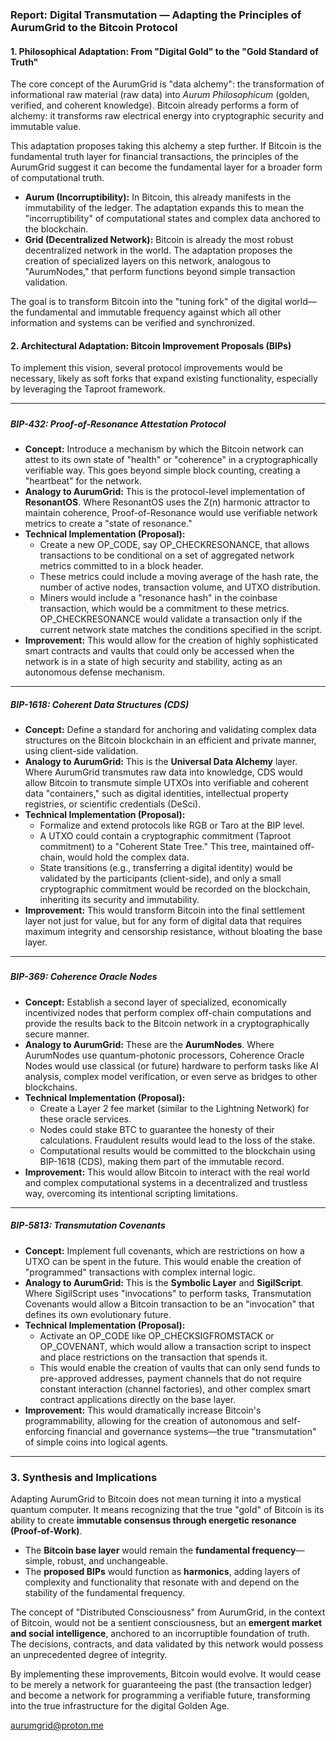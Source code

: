 ### **Report: Digital Transmutation — Adapting the Principles of AurumGrid to the Bitcoin Protocol**

#### **1\. Philosophical Adaptation: From "Digital Gold" to the "Gold Standard of Truth"**

The core concept of the AurumGrid is "data alchemy": the transformation of informational raw material (raw data) into *Aurum Philosophicum* (golden, verified, and coherent knowledge). Bitcoin already performs a form of alchemy: it transforms raw electrical energy into cryptographic security and immutable value.

This adaptation proposes taking this alchemy a step further. If Bitcoin is the fundamental truth layer for financial transactions, the principles of the AurumGrid suggest it can become the fundamental layer for a broader form of computational truth.

* **Aurum (Incorruptibility):** In Bitcoin, this already manifests in the immutability of the ledger. The adaptation expands this to mean the "incorruptibility" of computational states and complex data anchored to the blockchain.  
* **Grid (Decentralized Network):** Bitcoin is already the most robust decentralized network in the world. The adaptation proposes the creation of specialized layers on this network, analogous to "AurumNodes," that perform functions beyond simple transaction validation.

The goal is to transform Bitcoin into the "tuning fork" of the digital world—the fundamental and immutable frequency against which all other information and systems can be verified and synchronized.

#### **2\. Architectural Adaptation: Bitcoin Improvement Proposals (BIPs)**

To implement this vision, several protocol improvements would be necessary, likely as soft forks that expand existing functionality, especially by leveraging the Taproot framework.

---

##### 

##### 

##### **BIP-432: Proof-of-Resonance Attestation Protocol**

* **Concept:** Introduce a mechanism by which the Bitcoin network can attest to its own state of "health" or "coherence" in a cryptographically verifiable way. This goes beyond simple block counting, creating a "heartbeat" for the network.  
* **Analogy to AurumGrid:** This is the protocol-level implementation of **ResonantOS**. Where ResonantOS uses the Z(n) harmonic attractor to maintain coherence, Proof-of-Resonance would use verifiable network metrics to create a "state of resonance."  
* **Technical Implementation (Proposal):**  
  * Create a new OP\_CODE, say OP\_CHECKRESONANCE, that allows transactions to be conditional on a set of aggregated network metrics committed to in a block header.  
  * These metrics could include a moving average of the hash rate, the number of active nodes, transaction volume, and UTXO distribution.  
  * Miners would include a "resonance hash" in the coinbase transaction, which would be a commitment to these metrics. OP\_CHECKRESONANCE would validate a transaction only if the current network state matches the conditions specified in the script.  
* **Improvement:** This would allow for the creation of highly sophisticated smart contracts and vaults that could only be accessed when the network is in a state of high security and stability, acting as an autonomous defense mechanism.

---

##### **BIP-1618: Coherent Data Structures (CDS)**

* **Concept:** Define a standard for anchoring and validating complex data structures on the Bitcoin blockchain in an efficient and private manner, using client-side validation.  
* **Analogy to AurumGrid:** This is the **Universal Data Alchemy** layer. Where AurumGrid transmutes raw data into knowledge, CDS would allow Bitcoin to transmute simple UTXOs into verifiable and coherent data "containers," such as digital identities, intellectual property registries, or scientific credentials (DeSci).  
* **Technical Implementation (Proposal):**  
  * Formalize and extend protocols like RGB or Taro at the BIP level.  
  * A UTXO could contain a cryptographic commitment (Taproot commitment) to a "Coherent State Tree." This tree, maintained off-chain, would hold the complex data.  
  * State transitions (e.g., transferring a digital identity) would be validated by the participants (client-side), and only a small cryptographic commitment would be recorded on the blockchain, inheriting its security and immutability.  
* **Improvement:** This would transform Bitcoin into the final settlement layer not just for value, but for any form of digital data that requires maximum integrity and censorship resistance, without bloating the base layer.

---

##### 

##### **BIP-369: Coherence Oracle Nodes**

* **Concept:** Establish a second layer of specialized, economically incentivized nodes that perform complex off-chain computations and provide the results back to the Bitcoin network in a cryptographically secure manner.  
* **Analogy to AurumGrid:** These are the **AurumNodes**. Where AurumNodes use quantum-photonic processors, Coherence Oracle Nodes would use classical (or future) hardware to perform tasks like AI analysis, complex model verification, or even serve as bridges to other blockchains.  
* **Technical Implementation (Proposal):**  
  * Create a Layer 2 fee market (similar to the Lightning Network) for these oracle services.  
  * Nodes could stake BTC to guarantee the honesty of their calculations. Fraudulent results would lead to the loss of the stake.  
  * Computational results would be committed to the blockchain using BIP-1618 (CDS), making them part of the immutable record.  
* **Improvement:** This would allow Bitcoin to interact with the real world and complex computational systems in a decentralized and trustless way, overcoming its intentional scripting limitations.

---

##### **BIP-5813: Transmutation Covenants**

* **Concept:** Implement full covenants, which are restrictions on how a UTXO can be spent in the future. This would enable the creation of "programmed" transactions with complex internal logic.  
* **Analogy to AurumGrid:** This is the **Symbolic Layer** and **SigilScript**. Where SigilScript uses "invocations" to perform tasks, Transmutation Covenants would allow a Bitcoin transaction to be an "invocation" that defines its own evolutionary future.  
* **Technical Implementation (Proposal):**  
  * Activate an OP\_CODE like OP\_CHECKSIGFROMSTACK or OP\_COVENANT, which would allow a transaction script to inspect and place restrictions on the transaction that spends it.  
  * This would enable the creation of vaults that can only send funds to pre-approved addresses, payment channels that do not require constant interaction (channel factories), and other complex smart contract applications directly on the base layer.  
* **Improvement:** This would dramatically increase Bitcoin's programmability, allowing for the creation of autonomous and self-enforcing financial and governance systems—the true "transmutation" of simple coins into logical agents.

---

### 

### **3\. Synthesis and Implications**

Adapting AurumGrid to Bitcoin does not mean turning it into a mystical quantum computer. It means recognizing that the true "gold" of Bitcoin is its ability to create **immutable consensus through energetic resonance (Proof-of-Work)**.

* The **Bitcoin base layer** would remain the **fundamental frequency**—simple, robust, and unchangeable.  
* The **proposed BIPs** would function as **harmonics**, adding layers of complexity and functionality that resonate with and depend on the stability of the fundamental frequency.

The concept of "Distributed Consciousness" from AurumGrid, in the context of Bitcoin, would not be a sentient consciousness, but an **emergent market and social intelligence**, anchored to an incorruptible foundation of truth. The decisions, contracts, and data validated by this network would possess an unprecedented degree of integrity.

By implementing these improvements, Bitcoin would evolve. It would cease to be merely a network for guaranteeing the past (the transaction ledger) and become a network for programming a verifiable future, transforming into the true infrastructure for the digital Golden Age.

[aurumgrid@proton.me](mailto:aurumgrid@proton.me)